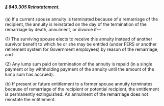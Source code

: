 ##### § 843.305 Reinstatement. #####

(a) If a current spouse annuity is terminated because of a remarriage of the recipient, the annuity is reinstated on the day of the termination of the remarriage by death, annulment, or divorce if—

(1) The surviving spouse elects to receive this annuity instead of another survivor benefit to which he or she may be entitled (under FERS or another retirement system for Government employees) by reason of the remarriage; and

(2) Any lump sum paid on termination of the annuity is repaid (in a single payment or by withholding payment of the annuity until the amount of the lump sum has accrued).

(b) If present or future entitlement to a former spouse annuity terminates because of remarriage of the recipient or potential recipient, the entitlement is permanently extinguished. An annulment of the remarriage does not reinstate the entitlement.